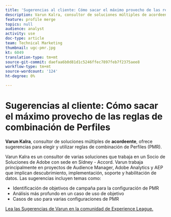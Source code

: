 ```yaml
---
title: 'Sugerencias al cliente: Cómo sacar el máximo provecho de las reglas de combinación de Perfiles'
description: Varun Kalra, consultor de soluciones múltiples de acordeente, ofrece sugerencias sobre cómo elegir y utilizar las reglas de combinación de Perfiles (PMR).
feature: profile merge
topics: null
audience: analyst
activity: use
doc-type: article
team: Technical Marketing
thumbnail: ugc-pmr.jpg
kt: 6049
translation-type: tm+mt
source-git-commit: daefaa6b0d81d1c5246ffec7897feb7f2375aee8
workflow-type: tm+mt
source-wordcount: '124'
ht-degree: 0%

---
```



# Sugerencias al cliente: Cómo sacar el máximo provecho de las reglas de combinación de Perfiles

**Varun Kalra**, consultor de soluciones múltiples de  **acordeente**, ofrece sugerencias para elegir y utilizar reglas de combinación de Perfiles (PMR).

Varun Kalra es un consultor de varias soluciones que trabaja en un Socio de Soluciones de Adobe con sede en Sídney - Accord. Varun trabaja principalmente en proyectos de Audience Manager, Adobe Analytics y AEP que implican descubrimiento, implementación, soporte y habilitación de datos. Las sugerencias incluyen temas como:

* Identificación de objetivos de campaña para la configuración de PMR
* Análisis más profundo en un caso de uso de objetivo
* Casos de uso para varias configuraciones de PMR

[Lea las Sugerencias de Varun en la comunidad de Experience League.](https://experienceleaguecommunities.adobe.com/t5/adobe-audience-manager-blogs/getting-the-most-out-of-profile-merge-rules-tips-tricks-and/ba-p/372248)
